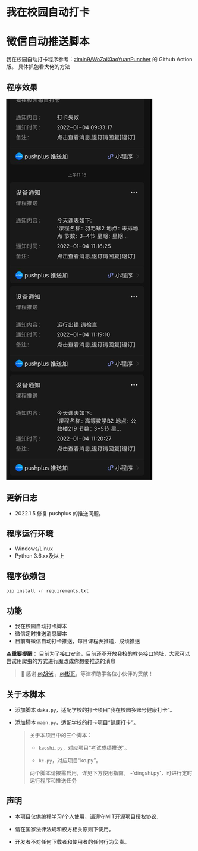 # 我在校园自动打卡
# 微信自动推送脚本

我在校园自动打卡程序参考：[zimin9/WoZaiXiaoYuanPuncher](https://github.com/zimin9/WoZaiXiaoYuanPuncher) 的 Github Action 版。
具体抓包看大佬的方法
## 程序效果
![效果](https://github.com/jingsongliujing/tui_song_system/blob/main/qq_pic_merged_1641384838128.jpg)
## 更新日志

- 2022.1.5 修复 pushplus 的推送问题。

## 程序运行环境
- Windows/Linux
- Python 3.6.xx及以上
## 程序依赖包
~~~
pip install -r requirements.txt
~~~

## 功能
- 我在校园自动打卡脚本
- 微信定时推送消息脚本
- 目前有微信自动打卡推送，每日课程表推送，成绩推送

**⚠重要提醒：** 目前为了接口安全，目前还不开放我校的教务接口地址，大家可以尝试用爬虫的方式进行魔改成你想要推送的消息

 > 🎉 感谢 [@胡佬]() ，[@彬哥]()，等津桥助手各位小伙伴的贡献！


## 关于本脚本
- 添加脚本 `daka.py`，适配学校的打卡项目“我在校园多账号健康打卡”。
- 添加脚本 `main.py`，适配学校的打卡项目“健康打卡”。

  > 关于本项目中的三个脚本：
  >
  > - `kaoshi.py`，对应项目“考试成绩推送”。
  >
  > - `kc.py`，对应项目“kc.py”。
  >
  > 两个脚本请按需启用，详见下方使用指南。
  > -'dingshi.py'，可进行定时运行程序和推送任务

## 声明

- 本项目仅供编程学习/个人使用，请遵守MIT开源项目授权协议.

- 请在国家法律法规和校方相关原则下使用。

- 开发者不对任何下载者和使用者的任何行为负责。
